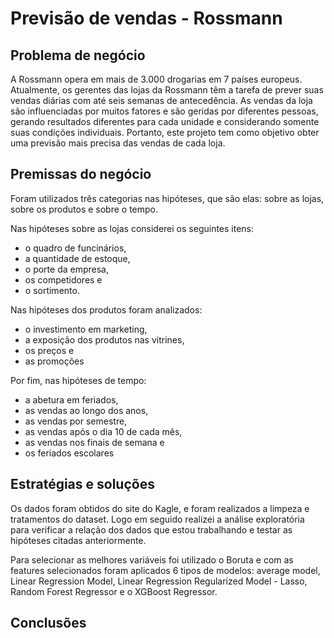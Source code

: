 # Previsão de vendas - Rossmann

## Problema de negócio
A Rossmann opera em mais de 3.000 drogarias em 7 países europeus. Atualmente, os gerentes das lojas da Rossmann têm a tarefa de prever suas vendas diárias com até seis semanas de antecedência. As vendas da loja são influenciadas por muitos fatores e são geridas por diferentes pessoas, gerando resultados diferentes para cada unidade e considerando somente suas condições individuais. Portanto, este projeto tem como objetivo obter uma previsão mais precisa das vendas de cada loja.


## Premissas do negócio
Foram utilizados três categorias nas hipóteses, que são elas: sobre as lojas, sobre os produtos e sobre o tempo. 

Nas hipóteses sobre as lojas considerei os seguintes itens: 
- o quadro de funcinários,
- a quantidade de estoque,
- o porte da empresa,
- os competidores e
- o sortimento.

Nas hipóteses dos produtos foram analizados:
- o investimento em marketing, 
- a exposição dos produtos nas vitrines,
- os preços e
- as promoções
  
Por fim, nas hipóteses de tempo:
- a abetura em feriados,
- as vendas ao longo dos anos,
- as vendas por semestre,
- as vendas após o dia 10 de cada mês,
- as vendas nos finais de semana e
- os feriados escolares

## Estratégias e soluções
Os dados foram obtidos do site do Kagle, e foram realizados a limpeza e tratamentos do dataset. Logo em seguido realizei a análise exploratória para verificar a relação dos dados que estou trabalhando e testar as hipóteses citadas anteriormente.

Para selecionar as melhores variáveis foi utilizado o Boruta e com as features selecionados foram aplicados 6 tipos de modelos: average model, Linear Regression Model, Linear Regression Regularized Model - Lasso, Random Forest Regressor e o XGBoost Regressor.
 

## Conclusões
